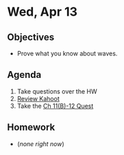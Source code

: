 Wed, Apr 13
=========      
  
Objectives    
------------    
- Prove what you know about waves.
   
Agenda      
---------      
1. Take questions over the HW
2. [Review Kahoot](https://kahoot.it/challenge/07999221?challenge-id=82ea98e6-c948-415e-aaff-cb19e2b6925d_1649763583493)
3. Take the [Ch 11(B)-12 Quest]()

  
Homework    
-------------      
  
- (*none right now*)
<!--stackedit_data:
eyJoaXN0b3J5IjpbMTc1ODc3MSwxMDIzNzY4MzIxLC0xODkyMD
A1MTg3LDkzNDQ0MDY5Miw5ODQxODU5MzUsLTQxNzE0MDg5NCwt
MTI1NTA4MTM2NiwtODMyNDgwNDE2LC0xNjg4NjAyOTI3LC0zMj
MxODM4ODMsLTUxMTM3NDk5OCwtODQ0MTg5NjAyLC0xMzYyODQx
MTM4LDEwNDgxMTk4MzUsOTAxODU3NDQsLTE1ODAwODM1ODksMT
MxMTc3MDkyNywyMTI3NzA5MjMxLC0xNzczMjUxMDYsMzk2MzY5
NTUwXX0=
-->